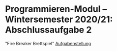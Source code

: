 # Programmieren-Modul – Wintersemester 2020/21: Abschlussaufgabe 2
"Fire Breaker Brettspiel"
[Aufgabenstellung](Aufgabenstellung.pdf)

